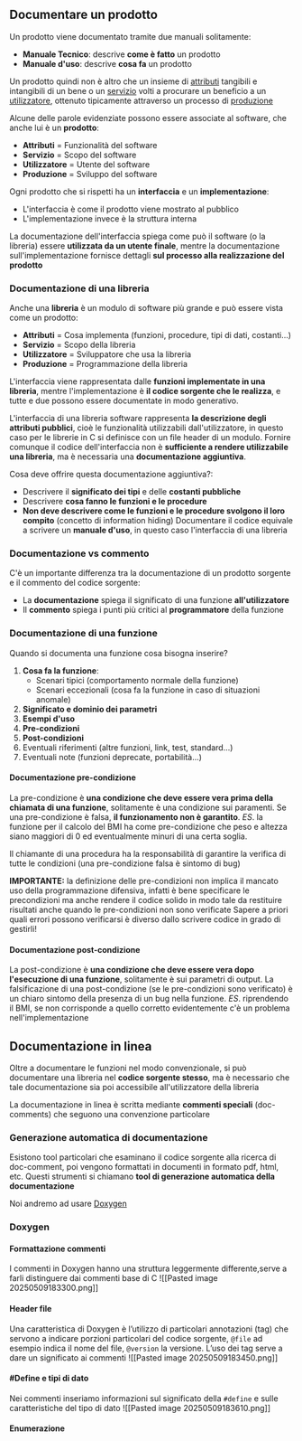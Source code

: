## Documentare un prodotto
Un prodotto viene documentato tramite due manuali solitamente:
- **Manuale Tecnico**: descrive **come è fatto** un prodotto
- **Manuale d'uso**: descrive **cosa fa** un prodotto

Un prodotto quindi non è altro che un insieme di <u>attributi</u> tangibili e intangibili di un bene o un <u>servizio</u> volti a procurare un beneficio a un <u>utilizzatore</u>, ottenuto tipicamente attraverso un processo di <u>produzione</u>

Alcune delle parole evidenziate possono essere associate al software, che anche lui è un **prodotto**:
- **Attributi** = Funzionalità del software
- **Servizio** = Scopo del software
- **Utilizzatore** = Utente del software
- **Produzione** = Sviluppo del software

Ogni prodotto che si rispetti ha un **interfaccia** e un **implementazione**:
- L'interfaccia è come il prodotto viene mostrato al pubblico
- L'implementazione invece è la struttura interna

La documentazione dell'interfaccia spiega come può il software (o la libreria) essere **utilizzata da un utente finale**, mentre la documentazione sull'implementazione fornisce dettagli **sul processo alla realizzazione del prodotto** 
### Documentazione di una libreria
Anche una **libreria** è un modulo di software più grande e può essere vista come un prodotto:
- **Attributi** = Cosa implementa (funzioni, procedure, tipi di dati, costanti...)
- **Servizio** = Scopo della libreria
- **Utilizzatore** = Sviluppatore che usa la libreria
- **Produzione** = Programmazione della libreria

L'interfaccia viene rappresentata dalle **funzioni implementate in una libreria**, mentre l'implementazione è **il codice sorgente che le realizza**, e tutte e due possono essere documentate in modo generativo.

L'interfaccia di una libreria software rappresenta **la descrizione degli attributi pubblici**, cioè le funzionalità utilizzabili dall'utilizzatore, in questo caso per le librerie in C si definisce con un file header di un modulo.
Fornire comunque il codice dell'interfaccia non è **sufficiente a rendere utilizzabile una libreria**, ma è necessaria una **documentazione aggiuntiva**.

Cosa deve offrire questa documentazione aggiuntiva?:
- Descrivere il **significato dei tipi** e delle **costanti pubbliche**
- Descrivere **cosa fanno le funzioni e le procedure**
- **Non deve descrivere come le funzioni e le procedure svolgono il loro compito** (concetto di information hiding)
Documentare il codice equivale a scrivere un **manuale d'uso**, in questo caso l'interfaccia di una libreria
### Documentazione vs commento
C'è un importante differenza tra la documentazione di un prodotto sorgente e il commento del codice sorgente:
- La **documentazione** spiega il significato di una funzione **all'utilizzatore**
- Il **commento** spiega i punti più critici al **programmatore** della funzione
### Documentazione di una funzione
Quando si documenta una funzione cosa bisogna inserire?
1. **Cosa fa la funzione**:
   - Scenari tipici (comportamento normale della funzione)
   - Scenari eccezionali (cosa fa la funzione in caso di situazioni anomale)
2. **Significato e dominio dei parametri**
3. **Esempi d'uso** 
4. **Pre-condizioni**
5. **Post-condizioni**
6. Eventuali riferimenti (altre funzioni, link, test, standard...)
7. Eventuali note (funzioni deprecate, portabilità...)
#### Documentazione pre-condizione
La pre-condizione è **una condizione che deve essere vera prima della chiamata di una funzione**, solitamente è una condizione sui paramenti.
Se una pre-condizione è falsa, **il funzionamento non è garantito**.
*ES*. la funzione per il calcolo del BMI ha come pre-condizione che peso e altezza siano maggiori di 0 ed eventualmente minuri di una certa soglia.

Il chiamante di una procedura ha la responsabilità di garantire la verifica di tutte le condizioni (una pre-condizione falsa è sintomo di bug)

**IMPORTANTE:** la definizione delle pre-condizioni non implica il mancato uso della programmazione difensiva, infatti è bene specificare le precondizioni ma anche rendere il codice solido in modo tale da restituire risultati anche quando le pre-condizioni non sono verificate
Sapere a priori quali errori possono verificarsi è diverso dallo scrivere codice in grado di gestirli!
#### Documentazione post-condizione
La post-condizione è **una condizione che deve essere vera dopo l'esecuzione di una funzione**, solitamente è sui parametri di output.
La falsificazione di una post-condizione (se le pre-condizioni sono verificato) è un chiaro sintomo della presenza di un bug nella funzione. 
*ES*. riprendendo il BMI, se non corrisponde a quello corretto evidentemente c'è un problema nell'implementazione
## Documentazione in linea
Oltre a documentare le funzioni nel modo convenzionale, si può documentare una libreria nel **codice sorgente stesso**, ma è necessario che tale documentazione sia poi accessibile all'utilizzatore della libreria

La documentazione in linea è scritta mediante **commenti speciali** (doc-comments) che seguono una convenzione particolare
### Generazione automatica di documentazione
Esistono tool particolari che esaminano il codice sorgente alla ricerca di doc-comment, poi vengono formattati in documenti in formato pdf, html, etc.
Questi strumenti si chiamano **tool di generazione automatica della documentazione**

Noi andremo ad usare [Doxygen](https://www.doxygen.nl/)
### Doxygen
#### Formattazione commenti
I commenti in Doxygen hanno una struttura leggermente differente,serve a farli distinguere dai commenti base di C
![[Pasted image 20250509183300.png]]
#### Header file
Una caratteristica di Doxygen è l’utilizzo di particolari annotazioni (tag) che servono a indicare porzioni particolari del codice sorgente, `@file` ad esempio indica il nome del file, `@version` la versione. L’uso dei tag serve a dare un significato ai commenti
![[Pasted image 20250509183450.png]]
#### \#Define e tipi di dato
Nei commenti inseriamo informazioni sul significato della `#define`  e sulle caratteristiche del tipo di dato
![[Pasted image 20250509183610.png]]
#### Enumerazione